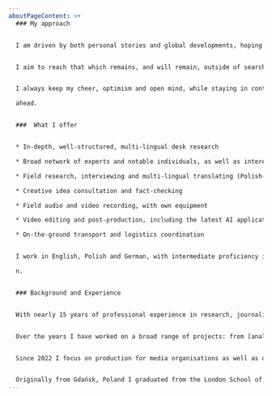 ```yaml
---
aboutPageContent: >+
  ### My approach


  I am driven by both personal stories and global developments, hoping to make sense of both and share that which matters.


  I aim to reach that which remains, and will remain, outside of search engine indexing and AI training data.


  I always keep my cheer, optimism and open mind, while staying in control and thinking several steps 

  ahead.


  ###  What I offer


  * In-depth, well-structured, multi-lingual desk research

  * Broad network of experts and notable individuals, as well as interesting characters from all walks of life in Poland and Germany

  * Field research, interviewing and multi-lingual translating (Polish-German-English)

  * Creative idea consultation and fact-checking

  * Field audio and video recording, with own equipment

  * Video editing and post-production, including the latest AI applications

  * On-the-ground transport and logistics coordination


  I work in English, Polish and German, with intermediate proficiency in Russian and Ukrainia

  n.


  ### Background and Experience


  With nearly 15 years of professional experience in research, journalism and project management, I am level-headed and responsible, while staying curious and creative.


  Over the years I have worked on a broad range of projects: from [analysing pharma industry policy](https://www.politykainsight.pl/bibliotekaraportow/2101797,1,zdrowy-przemysl-reindustrializacja-krajowej-branzy-farmaceutycznej.read) to coordinating [strategy development at a major bank](https://www.aliorbank.pl/aktualnosci/2020-02-28-nowa-strategia.html), from aiding [government-level public consultations](https://www.press.pl/tresc/27406,debata-o-acta---dluga-i-nierozstrzygajaca) to running an impactful [podcast](https://soundcloud.com/politykainsight/sets/stan-epidemii)/[newsletter](https://www.press.pl/tresc/69328,polityka-insight-po-raz-ostatni-rozeslala-newsletter-_stan-epidemii_) combo during the COVID-19 pandemic.


  Since 2022 I focus on production for media organisations as well as developing and producing my own content. 


  Originally from Gdańsk, Poland I graduated from the London School of Economics and Political Science as well as the National University of Singapore, with a concentration in social studies and public policy.
---
```

